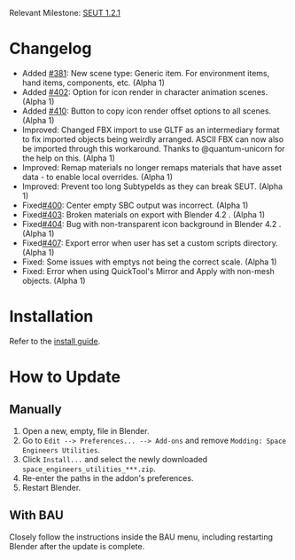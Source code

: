 Relevant Milestone: [SEUT 1.2.1](https://github.com/enenra/space-engineers-utilities/milestone/31)

# Changelog
* Added [#381](https://github.com/enenra/space-engineers-utilities/issues/381): New scene type: Generic item. For environment items, hand items, components, etc. (Alpha 1)
* Added [#402](https://github.com/enenra/space-engineers-utilities/issues/402): Option for icon render in character animation scenes. (Alpha 1)
* Added [#410](https://github.com/enenra/space-engineers-utilities/issues/410): Button to copy icon render offset options to all scenes. (Alpha 1)
* Improved: Changed FBX import to use GLTF as an intermediary format to fix imported objects being weirdly arranged. ASCII FBX can now also be imported through this workaround. Thanks to @quantum-unicorn for the help on this. (Alpha 1)
* Improved: Remap materials no longer remaps materials that have asset data - to enable local overrides. (Alpha 1)
* Improved: Prevent too long SubtypeIds as they can break SEUT. (Alpha 1)
* Fixed[#400](https://github.com/enenra/space-engineers-utilities/issues/400): Center empty SBC output was incorrect. (Alpha 1)
* Fixed[#403](https://github.com/enenra/space-engineers-utilities/issues/403): Broken materials on export with Blender 4.2 . (Alpha 1)
* Fixed[#404](https://github.com/enenra/space-engineers-utilities/issues/404): Bug with non-transparent icon background in Blender 4.2 . (Alpha 1)
* Fixed[#407](https://github.com/enenra/space-engineers-utilities/issues/407): Export error when user has set a custom scripts directory. (Alpha 1)
* Fixed: Some issues with emptys not being the correct scale. (Alpha 1)
* Fixed: Error when using QuickTool's Mirror and Apply with non-mesh objects. (Alpha 1)

# Installation
Refer to the [install guide](https://spaceengineers.wiki.gg/wiki/Modding/Tutorials/Tools/SEUT/Installation_Guide).

# How to Update
## Manually
1. Open a new, empty, file in Blender.
2. Go to `Edit --> Preferences... --> Add-ons` and remove `Modding: Space Engineers Utilities`.
3. Click `Install...` and select the newly downloaded `space_engineers_utilities_***.zip`.
4. Re-enter the paths in the addon's preferences.
5. Restart Blender.

## With BAU
Closely follow the instructions inside the BAU menu, including restarting Blender after the update is complete.